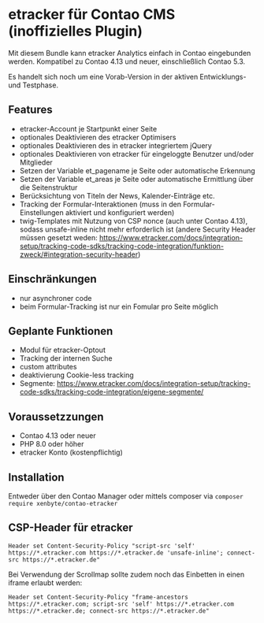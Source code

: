 # etracker für Contao CMS (inoffizielles Plugin)

Mit diesem Bundle kann etracker Analytics einfach in Contao eingebunden werden. Kompatibel zu Contao 4.13 und neuer,
einschließlich Contao 5.3.

Es handelt sich noch um eine Vorab-Version in der aktiven Entwicklungs- und Testphase.

## Features
* etracker-Account je Startpunkt einer Seite
* optionales Deaktivieren des etracker Optimisers
* optionales Deaktivieren des in etracker integriertem jQuery
* optionales Deaktivieren von etracker für eingeloggte Benutzer und/oder Mitglieder
* Setzen der Variable et_pagename je Seite oder automatische Erkennung
* Setzen der Variable et_areas je Seite oder automatische Ermittlung über die Seitenstruktur
* Berücksichtung von Titeln der News, Kalender-Einträge etc.
* Tracking der Formular-Interaktionen (muss in den Formular-Einstellungen aktiviert und konfiguriert werden)
* twig-Templates mit Nutzung von CSP nonce (auch unter Contao 4.13), sodass unsafe-inline nicht mehr erforderlich ist (andere Security Header müssen gesetzt weden: https://www.etracker.com/docs/integration-setup/tracking-code-sdks/tracking-code-integration/funktion-zweck/#integration-security-header)

## Einschränkungen
* nur asynchroner code
* beim Formular-Tracking ist nur ein Fomular pro Seite möglich

## Geplante Funktionen
* Modul für etracker-Optout
* Tracking der internen Suche
* custom attributes
* deaktivierung Cookie-less tracking
* Segmente: https://www.etracker.com/docs/integration-setup/tracking-code-sdks/tracking-code-integration/eigene-segmente/

## Voraussetzzungen
* Contao 4.13 oder neuer
* PHP 8.0 oder höher
* etracker Konto (kostenpflichtig)

## Installation
Entweder über den Contao Manager oder mittels composer via `composer require xenbyte/contao-etracker`

## CSP-Header für etracker

```
Header set Content-Security-Policy "script-src 'self' https://*.etracker.com https://*.etracker.de 'unsafe-inline'; connect-src https://*.etracker.de"
```

Bei Verwendung der Scrollmap sollte zudem noch das Einbetten in einen iframe erlaubt werden:

```
Header set Content-Security-Policy "frame-ancestors https://*.etracker.com; script-src 'self' https://*.etracker.com https://*.etracker.de; connect-src https://*.etracker.de"
```
